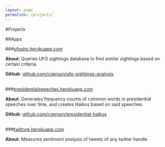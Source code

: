 ```yaml
---
layout: page
permalink: /projects/
---
```


#Projects

##Apps

###<a href = "http://ufosho.herokuapp.com/" target="_blank">ufosho.herokuapp.com</a>

<b>About</b>: Queries UFO sightings database to find similar sightings based on certain criteria.

<b>Github</b>: <a href = "https://github.com/cgerson/ufo-sightings-analysis" target="_blank">github.com/cgerson/ufo-sightings-analysis</a>
<br><br>

###<a href = "http://presidentialspeeches.herokuapp.com/" target="_blank">presidentialspeeches.herokuapp.com</a>

<b>About</b>: Generates frequency counts of common words in presidential speeches over time, and creates Haikus based on said speeches.

<b>Github</b>: <a href = "https://github.com/cgerson/presidential-haikus" target="_blank">github.com/cgerson/presidential-haikus</a>
<br><br>

###<a href = "http://twittyre.herokuapp.com/" target="_blank">twittyre.herokuapp.com</a>

<b>About</b>: Measures sentiment analysis of tweets of any twitter handle